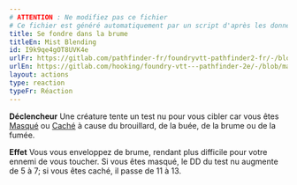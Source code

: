 ```yaml
---
# ATTENTION : Ne modifiez pas ce fichier
# Ce fichier est généré automatiquement par un script d'après les données du module Foundry VTT officiel et de sa traduction
title: Se fondre dans la brume
titleEn: Mist Blending
id: I9k9qe4gOT8UVK4e
urlFr: https://gitlab.com/pathfinder-fr/foundryvtt-pathfinder2-fr/-/blob/master/data/actions/I9k9qe4gOT8UVK4e.htm
urlEn: https://gitlab.com/hooking/foundry-vtt---pathfinder-2e/-/blob/master/packs/data/actions.db/mist-blending.json
layout: actions
type: reaction
typeFr: Réaction
---
```

**Déclencheur** Une créature tente un test nu pour vous cibler car vous êtes [Masqué](../conditions/masqué.html) ou [Caché](../conditions/caché.html) à cause du brouillard, de la buée, de la brume ou de la fumée.

**Effet** Vous vous enveloppez de brume, rendant plus difficile pour votre ennemi de vous toucher. Si vous êtes masqué, le DD du test nu augmente de 5 à 7; si vous êtes caché, il passe de 11 à 13.

